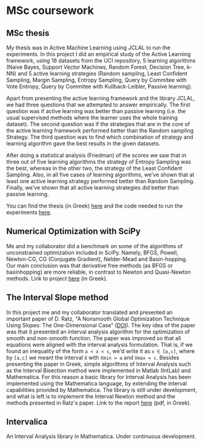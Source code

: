 # MSc coursework

## MSc thesis

My thesis was in Active Machine Learning using JCLAL to run the experiments. In this 
project I did an empirical study of the Active Learning framework, using 16 datasets from the
UCI repository, 5 learning algorithms (Naive Bayes, Support Vector Machines, Random Forest, Decision Tree,
k-NN) and 5 active learning strategies (Random sampling, Least Confident Sampling, Margin Sampling, Entropy Sampling, Query by Commitee with Vote Entropy,
Query by Commitee with Kullback-Leibler, Passive learning).

Apart from presenting the active learning framework and the library JCLAL, we had three questions that we attempted to answer empirically. The first question was if active learning was better than passive learning (i.e. the usual supervised methods where the learner uses the whole training dataset). The second question was if the strategies that are in the core of the active learning framework performed better than the Random sampling Strategy. The third question was to find which combination of strategy and learning algorithm gave the best results in the given datasets.

After doing a statistical analysis (Friedman) of the scores we saw that in three out of five learning algorithms the strategy of Entropy Sampling was the best, whereas in the other two, the strategy of the Least Confident Sampling. Also, in all five cases of learning algorithms, we've shown that at least one active learning strategy performed better than Random Sampling. Finally, we've shown that all active learning strategies did better than passive learning.

You can find the thesis (in Greek) [here](https://drive.google.com/open?id=1B5tJi_w1PEKgAVI8IJjTBpvtqOOt_rvU) and the code needed to run the experiments [here](https://bitbucket.org/milia/thesis-experiments/).

## Numerical Optimization with SciPy

Me and my collaborator did a benchmark on some of the algorithms of unconstrained optimization included in SciPy. Namely, BFGS, Powell, Newton-CG, CG (Conjugate Gradient), Nelder-Mead and Basin-hopping. Our main conclusion was that derivative free methods (as BFGS or basinhopping) are more reliable, in contrast to Newton and Quasi-Newton methods. Link to project [here](https://github.com/mlliarm/numerical-optimization) (in Greek).

## The Interval Slope method

In this project me and my collaborator translated and presented an important paper of D. Ratz, "A Nonsmooth Global Optimization Technique Using Slopes: The One-Dimensional Case" ([DOI](https://link.springer.com/article/10.1023/A:1008391326993)). The key idea of the paper was that it presented an interval analysis algorithm for the optimization of smooth and non-smooth function. The paper was improved so that all equations were aligned with the interval analysis formulation. That is, if we found an inequality of the form ```a < x < c```, we'd write it as ```x ∈ [a,c]```, where by ```[a,c]``` we meant the interval ```X``` with ```Xmin = a``` and ```Xmax = c```. Besides presenting the paper in Greek, simple algorithms of Interval Analysis such as the Interval Bisection method were implemented in Matlab (IntLab) and Mathematica. For this reason a basic library for Interval Analysis has been implemented using the Mathematica language, by extending the interval capabilities provided by Mathematica. The library is still under development, and what is left is to implement the Interval Newton method and the methods presented in Ratz's paper. Link to the report [here](https://drive.google.com/open?id=0B4ai-gEVsMLleVRfdjU3ZExrR2s) (pdf, in Greek).

## Intervalica

An Interval Analysis library in Mathematica. Under continuous development.
